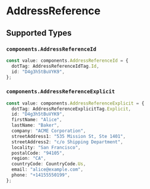 # AddressReference


## Supported Types

### `components.AddressReferenceId`

```typescript
const value: components.AddressReferenceId = {
  dotTag: AddressReferenceIdTag.Id,
  id: "D4g3h5tBuVYK9",
};
```

### `components.AddressReferenceExplicit`

```typescript
const value: components.AddressReferenceExplicit = {
  dotTag: AddressReferenceExplicitTag.Explicit,
  id: "D4g3h5tBuVYK9",
  firstName: "Alice",
  lastName: "Baker",
  company: "ACME Corporation",
  streetAddress1: "535 Mission St, Ste 1401",
  streetAddress2: "c/o Shipping Department",
  locality: "San Francisco",
  postalCode: "94105",
  region: "CA",
  countryCode: CountryCode.Us,
  email: "alice@example.com",
  phone: "+14155550199",
};
```

